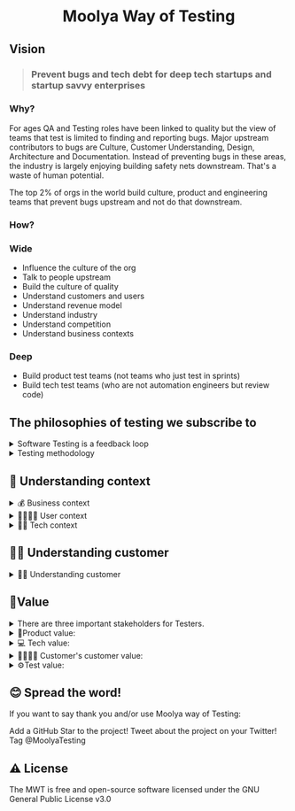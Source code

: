  <h1 align="center"> Moolya Way of Testing </h1>

## Vision 

> ### Prevent bugs and tech debt for deep tech startups and startup savvy enterprises

### Why?
For ages QA and Testing roles have been linked to quality but the view of teams that test is limited to finding and reporting bugs. Major upstream                  contributors to bugs are Culture, Customer Understanding, Design, Architecture and Documentation. Instead of preventing bugs in these areas, the                    industry is largely enjoying building safety nets downstream. That's a waste of human potential. 

The top 2% of orgs in the world build culture, product and engineering teams that prevent bugs upstream and not do that downstream.

</details>
     
### How?

### Wide

- Influence the culture of the org
- Talk to people upstream
- Build the culture of quality
- Understand customers and users
- Understand revenue model
- Understand industry
- Understand competition
- Understand business contexts

### Deep

- Build product test teams (not teams who just test in sprints)
- Build tech test teams (who are not automation engineers but review code)


## The philosophies of testing we subscribe to

<details><summary>Software Testing is a feedback loop</summary>
<p>


 * Someone has a business idea to solve a pain point across customers.
 * That someone wants to build a product that solves the identified pain.
 * That someone builds a product hiring product and engineering teams.
 * That someone wants an internal feedback system about the product.
 * That someone has many questions in mind.
 * That someone wants to know “Are we ready to invest in marketing spend? “
 * That someone wants to know if customers have obstacles in using the product.
 * That someone wants to know if customers’ pain is really solved through the product.
 * That someone hopes everyone in the company evolves based on the feedback.
 * The feedback loop to evolve is called Testing.  

     
</p>
</details>

<details><summary>Testing methodology</summary>
<p>
     
     Skills leading to 
     Understanding the context, leading to
     Modeling, leading to
     Techniques, leading to
     Setup, leading to
     Tests, leading to
     Observations, leading to
     Interpretation of Results, leading to
     Influencing people
     
     
 ![Moolya way of Testing](/images/Moolya_way_of_Testing.png) 

</p>
</details>

## 📖 Understanding context


<details><summary>💰 Business context</summary>
<p>
     
Business wants a specific customer pain solved through product. They want customer getting added month on month. They want revenue to grow, profits to grow. To understand the busniess context one to find answers to questions like
* What's their bussiness mission?
* Vision of the customer
* Customer's Org culture
* How does the customer make money?
* How do users discover the customer and their products?
* What is the USP of the customer?
* Who are the competitors? & How to compare them ?
* Short Term, Long Term goals
* Claims made & Claims customer are unable to achieve
* Purpose of the product
* Name of the product. Why did they name it that way? 
* History of the product
* Key risks in the product
     
</p>
</details>
    
<details><summary>👨‍👩‍👧‍👦  User context</summary>
<p>

Unless the end use (our customer's customer) embraced the product the business is not gone succeed. How do we understand the context of users? 
* Who is the target audience?
* Why do you think they use the product?
* Who are the direct and indirect users?
* User persona models
* How easily is it available to the users?
* Consistency with other familiar products?
* How easy/hard is for the competitor product user to migrate to your product?

</p>
</details> 

<details><summary>👨‍💻  Tech context  </summary>
<p>
     
Without know hows of how product is build and how it is solving the customer problem testers will not be able to test the product efficiently. The CTOs and VP Engineering want from testers is Speed. They don't want Testing to become a bottleneck. By understanding the building blocks of the product the testers can speak to the developers in their laugage and move faster. 
* Structure of the product - Code, Hardware,server architecture, non-executables,EULA,user guide.
* Interfaces - GUI, APIs, third party interface, system interface.
* Why this technology?
* Advantages / Limitation of the tech stack.
* Platforms supported

</p>
</details> 


## 🧑‍💼 Understanding customer
<details><summary> 🧑‍💼 Understanding customer </summary>
<p>
     
Lorem ipsum dolor sit amet, consectetur adipiscing elit, sed do eiusmod tempor incididunt ut labore et dolore magna aliqua. Ut enim ad minim veniam, quis  nostrud exercitation ullamco laboris nisi ut aliquip ex ea commodo consequat. Duis aute irure dolor in reprehenderit in voluptate velit esse cillum dolore          eu fugiat nulla pariatur.   
     
</p>
</details> 


 ## 🥇Value 
<details><summary>There are three important stakeholders for Testers.</summary>
<p>
     
```
The Business, 
The Product Team (PO and BA), and 
The Tech (CTO, VP, Dev)
```
     
Our goal as Moolya is to be able to cater to all these stakeholders by structuring our test coverage to capture value for all these stakeholders. A bug we find may not be of interest to the tech team but we ferry it across to Product Teams to decide if it needs to be fixed.
To do that, we need to be able to understand their context really well, build strong relationships with them, and influence them with the right information helping the product and the people working on it, succeed. 
To do that, 
* We ask the right questions at the right time, politely and fearlessly
* We are tied to the purpose
* We do this not sporadically but in a disciplined manner
* We communicate really well
* We are focused on test coverage
* We are mission-focused
* We say “I don’t know” when we have to
* We care
* We don’t do things to please people
The above forms a fundamental to test value from Moolya to stakeholders who hire us.
Also in some contexts, we need to provide more PO value and in others more tech value.
</p>
</details> 

     
<details><summary> 📱Product value: </summary>
<p>
 
Feedback to BA and PO on the requirements and usefulness to the business. Any information or bugs assess the impact and report the impact on
* Revenue
* User acquistion
* User Retention
* User drop off
* Marketing spend usefulness
* Bottom line

</p>
</details> 
     
     
<details><summary> 💻 Tech value: </summary>
<p>
      
Feedback to developers on how they can prevent these issues and reporting bugs and observations by deeper technical investigation than surface-level issues.
The tech wants speed. Any information or bugs assess the impact and report the impact on
* Security threat
* Performance
* Battery drain
* Future readiness
* Scalability
* Compatibility

</p>
</details> 
     
<details><summary> 👨‍👩‍👧‍👦 Customer's customer value: </summary>
<p>

Putting yourselves in the shoes of the users, finding things that the users want and articulating the feedback in a credible way. Here again the impact on end user
* Correctness
* Usability
* Overall user experience
* Consistency
* Charima - Aesthetics, uniqueness, gamification

</p>
</details>

<details><summary> ⚙️Test value: </summary>
<p> 
Implementing different coverage models. How thoroughly have you examined the product with respect to choose model. So if you chose a model that is 'writing n test cases and executing all of them' then one can achieve 100% test coverage. 

</p>
</details> 

## 😊 Spread the word!

If you want to say thank you and/or use Moolya way of Testing:

Add a GitHub Star to the project!
Tweet about the project on your Twitter! Tag @MoolyaTesting

## ⚠ License
The MWT is free and open-source software licensed under the GNU General Public License v3.0


